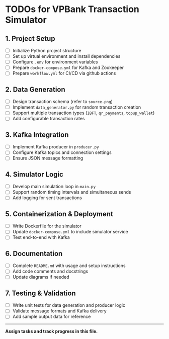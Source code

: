 # TODOs for VPBank Transaction Simulator

## 1. Project Setup
- [ ] Initialize Python project structure
- [ ] Set up virtual environment and install dependencies
- [ ] Configure `.env` for environment variables
- [ ] Prepare `docker-compose.yml` for Kafka and Zookeeper
- [ ] Prepare `workflow.yml` for CI/CD via github actions

## 2. Data Generation
- [ ] Design transaction schema (refer to `source.png`)
- [ ] Implement `data_generator.py` for random transaction creation
- [ ] Support multiple transaction types (`IBFT`, `qr_payments`, `topup_wallet`)
- [ ] Add configurable transaction rates

## 3. Kafka Integration
- [ ] Implement Kafka producer in `producer.py`
- [ ] Configure Kafka topics and connection settings
- [ ] Ensure JSON message formatting

## 4. Simulator Logic
- [ ] Develop main simulation loop in `main.py`
- [ ] Support random timing intervals and simultaneous sends
- [ ] Add logging for sent transactions

## 5. Containerization & Deployment
- [ ] Write Dockerfile for the simulator
- [ ] Update `docker-compose.yml` to include simulator service
- [ ] Test end-to-end with Kafka

## 6. Documentation
- [ ] Complete `README.md` with usage and setup instructions
- [ ] Add code comments and docstrings
- [ ] Update diagrams if needed

## 7. Testing & Validation
- [ ] Write unit tests for data generation and producer logic
- [ ] Validate message formats and Kafka delivery
- [ ] Add sample output data for reference

---
**Assign tasks and track progress in this file.**